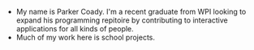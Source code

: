 - My name is Parker Coady. I'm a recent graduate from WPI looking to expand his programming repitoire by contributing to interactive applications for all kinds of people.
- Much of my work here is school projects.
